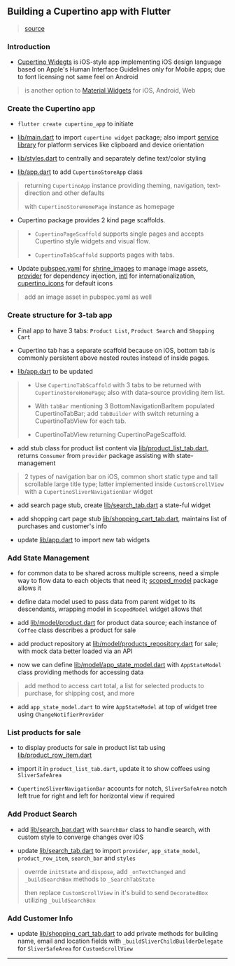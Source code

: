 
## Building a Cupertino app with Flutter

> [source](https://codelabs.developers.google.com/codelabs/flutter-cupertino/index.html?index=..%2F..index#0)

### Introduction

* [Cupertino Widegts](https://docs.flutter.io/flutter/cupertino/cupertino-library.html) is iOS-style app implementing iOS design language based on Apple's Human Interface Guidelines only for Mobile apps; due to font licensing not same feel on Android

> is another option to [Material Widgets](https://docs.flutter.io/flutter/material/material-library.html) for iOS, Android, Web


### Create the Cupertino app

* `flutter create cupertino_app` to initiate

* [lib/main.dart](./cupertino_app/lib/main.dart) to import `cupertino widget` package; also import [service library](https://docs.flutter.io/flutter/services/services-library.html) for platform services like clipboard and device orientation

* [lib/styles.dart](./cupertino_app/lib/styles.dart) to centrally and separately define text/color styling

* [lib/app.dart](./cupertino_app/lib/app.dart) to add `CupertinoStoreApp` class

> returning `CupertinoApp` instance providing theming, navigation, text-direction and other defaults
>
> with `CupertinoStoreHomePage` instance as homepage

* Cupertino package provides 2 kind page scaffolds.

> * `CupertinoPageScaffold` supports single pages and accepts Cupertino style widgets and visual flow.
>
> * `CupertinoTabScaffold` supports pages with tabs.

* Update [pubspec.yaml](./cupertino_app/pubspec.yaml) for [shrine_images](https://pub.dev/packages/shrine_images) to manage image assets, [provider](https://pub.dev/packages/provider) for dependency injection, [intl](https://pub.dev/packages/intl) for internationalization, [cupertino_icons](https://pub.dev/packages/cupertino_icons) for default icons

> add an image asset in pubspec.yaml as well


### Create structure for 3-tab app

* Final app to have 3 tabs: `Product List`, `Product Search` and `Shopping Cart`

* Cupertino tab has a separate scaffold because on iOS, bottom tab is commonly persistent above nested routes instead of inside pages.

* [lib/app.dart](./cupertino_app/lib/app.dart) to be updated

> * Use `CupertinoTabScaffold` with 3 tabs to be returned with `CupertinoStoreHomePage`; also with data-source providing item list.
>
> * With `tabBar` mentioning 3 BottomNavigationBarItem  populated CupertinoTabBar; add `tabBuilder` with switch returning a CupertinoTabView for each tab.
>
> * CupertinoTabView returning CupertinoPageScaffold.

* add stub class for product list content via [lib/product_list_tab.dart](./cupertino_app/lib/product_list_tab.dart), returns `Consumer` from `provider` package assisting with state-management

> 2 types of navigation bar on iOS, common short static type and tall scrollable large title type; latter implemented inside `CustomScrollView` with a `CupertinoSliverNavigationBar` widget

* add search page stub, create [lib/search_tab.dart](./cupertino_app/lib/search_tab.dart) a state-ful widget

* add shopping cart page stub [lib/shopping_cart_tab.dart](./cupertino_app/lib/shopping_cart_tab.dart), maintains list of purchases and customer's info

* update [lib/app.dart](./cupertino_app/lib/app.dart) to import new tab widgets


### Add State Management

* for common data to be shared across multiple screens, need a simple way to flow data to each objects that need it; [scoped_model](https://pub.dartlang.org/packages/scoped_model) package allows it

* define data model used to pass data from parent widget to its descendants, wrapping model in `ScopedModel` widget allows that

* add [lib/model/product.dart](./cupertino_app/lib/model/product.dart) for product data source; each instance of `Coffee` class describes a product for sale

* add product repository at [lib/model/products_repository.dart](./cupertino_app/lib/model/products_repository.dart) for sale; with mock data better loaded  via an API

* now we can define [lib/model/app_state_model.dart](./cupertino_app/lib/model/app_state_model.dart) with `AppStateModel` class providing methods for accessing data

> add method to access cart total, a list for selected products to purchase, for shipping cost, and more

* add `app_state_model.dart` to wire `AppStateModel` at top of widget tree using `ChangeNotifierProvider`


### List products for sale

* to display products for sale in product list tab using [lib/product_row_item.dart](./cupertino_app/product_row_item.dart)

* import it in `product_list_tab.dart`, update it to show coffees using `SliverSafeArea`

* `CupertinoSliverNavigationBar` accounts for notch, `SliverSafeArea` notch left true for right and left for horizontal view if required


### Add Product Search

* add [lib/search_bar.dart](./cupertino_app/lib/search_bar.dart) with `SearchBar` class to handle search, with custom style to converge changes over iOS

* update [lib/search_tab.dart](./cupertino_app/lib/search_tab.dart) to import `provider`, `app_state_model`, `product_row_item`, `search_bar` and `styles`

> overrde `initState` and `dispose`, add `_onTextChanged` and `_buildSearchBox` methods to `_SearchTabState`
>
> then replace `CustomScrollView` in it's build to send `DecoratedBox` utilizing `_buildSearchBox`


### Add Customer Info

* update [lib/shopping_cart_tab.dart](./cupertino_app/lib/shopping_cart_tab.dart) to add private methods for building name, email and location fields with `_buildSliverChildBuilderDelegate` for `SliverSafeArea` for `CustomScrollView`


---
